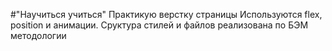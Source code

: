 #"Научиться учиться"
Практикую верстку страницы
Используются flex, position и анимации.
Сруктура стилей и файлов реализована по БЭМ методологии
